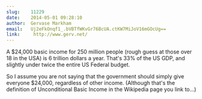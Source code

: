 ```yaml
---
slug:    11229
date:    2014-05-01 09:28:10
author:  Gervase Markham
email:   Uj2eFkOnqf1_.bVBTfWKvGr76BcUA.ctKW7MiJoV16mGOcUg==
link:     http://www.gerv.net/
---
```


A $24,000 basic income for 250 million people (rough guess at those
over 18 in the USA) is 6 trillion dollars a year. That's 33% of the US
GDP, and slightly under twice the entire US Federal budget.

So I assume you are not saying that the government should simply give
everyone $24,000, regardless of other income. (Although that's the
definition of Unconditional Basic Income in the Wikipedia page you
link to...)
